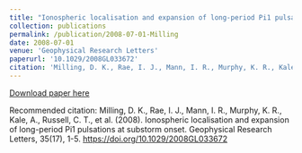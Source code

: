 ```yaml
---
title: "Ionospheric localisation and expansion of long-period Pi1 pulsations at substorm onset"
collection: publications
permalink: /publication/2008-07-01-Milling
date: 2008-07-01
venue: 'Geophysical Research Letters'
paperurl: '10.1029/2008GL033672'
citation: 'Milling, D. K., Rae, I. J., Mann, I. R., Murphy, K. R., Kale, A., Russell, C. T., et al. (2008). Ionospheric localisation and expansion of long-period Pi1 pulsations at substorm onset. Geophysical Research Letters, 35(17), 1-5. https://doi.org/10.1029/2008GL033672'
---
```

[Download paper here](https://doi.org/10.1029/2008GL033672)

Recommended citation: Milling, D. K., Rae, I. J., Mann, I. R., Murphy, K. R., Kale, A., Russell, C. T., et al. (2008). Ionospheric localisation and expansion of long-period Pi1 pulsations at substorm onset. Geophysical Research Letters, 35(17), 1-5. https://doi.org/10.1029/2008GL033672